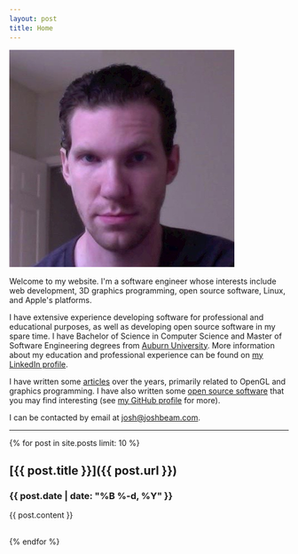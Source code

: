 ```yaml
---
layout: post
title: Home
---
```

<div class="photo"><img src="files/photo.jpg" alt=""></div>

Welcome to my website. I'm a software engineer whose interests include web development, 3D graphics programming, open source software, Linux, and Apple's platforms.

I have extensive experience developing software for professional and educational purposes, as well as developing open source software in my spare time. I have Bachelor of Science in Computer Science and Master of Software Engineering degrees from [Auburn University](http://www.auburn.edu/). More information about my education and professional experience can be found on [my LinkedIn profile](https://www.linkedin.com/in/joshbeam).

I have written some [articles](articles/) over the years, primarily related to OpenGL and graphics programming. I have also written some [open source software](software/) that you may find interesting (see [my GitHub profile](https://github.com/joshb) for more).

I can be contacted by email at [josh@joshbeam.com](mailto:josh@joshbeam.com).

<hr>

{% for post in site.posts limit: 10 %}
## [{{ post.title }}]({{ post.url }})
### {{ post.date | date: "%B %-d, %Y" }}

{{ post.content }}

<br>
{% endfor %}

